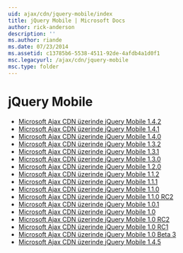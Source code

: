 ```yaml
---
uid: ajax/cdn/jquery-mobile/index
title: jQuery Mobile | Microsoft Docs
author: rick-anderson
description: ''
ms.author: riande
ms.date: 07/23/2014
ms.assetid: c13785b6-5538-4511-92de-4afdb4a1d0f1
msc.legacyurl: /ajax/cdn/jquery-mobile
msc.type: folder
---
```

<a name="jquery-mobile"></a>jQuery Mobile
====================
- [Microsoft Ajax CDN üzerinde jQuery Mobile 1.4.2](cdnjquerymobile142.md)
- [Microsoft Ajax CDN üzerinde jQuery Mobile 1.4.1](cdnjquerymobile141.md)
- [Microsoft Ajax CDN üzerinde jQuery Mobile 1.4.0](cdnjquerymobile140.md)
- [Microsoft Ajax CDN üzerinde jQuery Mobile 1.3.2](cdnjquerymobile132.md)
- [Microsoft Ajax CDN üzerinde jQuery Mobile 1.3.1](cdnjquerymobile131.md)
- [Microsoft Ajax CDN üzerinde jQuery Mobile 1.3.0](cdnjquerymobile130.md)
- [Microsoft Ajax CDN üzerinde jQuery Mobile 1.2.0](cdnjquerymobile120.md)
- [Microsoft Ajax CDN üzerinde jQuery Mobile 1.1.2](cdnjquerymobile112.md)
- [Microsoft Ajax CDN üzerinde jQuery Mobile 1.1.1](cdnjquerymobile111.md)
- [Microsoft Ajax CDN üzerinde jQuery Mobile 1.1.0](cdnjquerymobile110.md)
- [Microsoft Ajax CDN üzerinde jQuery Mobile 1.1.0 RC2](cdnjquerymobile110rc2.md)
- [Microsoft Ajax CDN üzerinde jQuery Mobile 1.0.1](cdnjquerymobile101.md)
- [Microsoft Ajax CDN üzerinde jQuery Mobile 1.0](cdnjquerymobile10.md)
- [Microsoft Ajax CDN üzerinde jQuery Mobile 1.0 RC2](cdnjquerymobile10rc2.md)
- [Microsoft Ajax CDN üzerinde jQuery Mobile 1.0 RC1](cdnjquerymobile10rc1.md)
- [Microsoft Ajax CDN üzerinde jQuery Mobile 1.0 Beta 3](cdnjquerymobile10b3.md)
- [Microsoft Ajax CDN üzerinde jQuery Mobile 1.4.5](cdnjquerymobile145.md)
